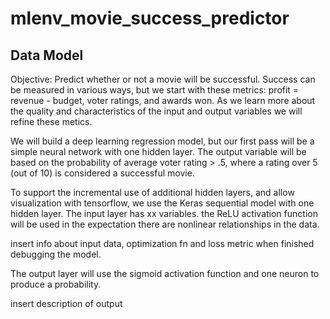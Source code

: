 # mlenv_movie_success_predictor

## Data Model

Objective: Predict whether or not a movie will be successful. Success can be measured in various ways, but we start with these metrics: profit = revenue - budget, voter ratings, and awards won. As we learn more about the quality and characteristics of the input and output variables we will refine these metics.

We will build a deep learning regression model, but our first pass will be a simple neural network with one hidden layer. The output variable will be based on the probability of average voter rating > .5, where a rating over 5 (out of 10) is considered a successful movie.

To support the incremental use of additional hidden layers, and allow visualization with tensorflow, we use the Keras sequential model with one hidden layer. The input layer has xx variables. the ReLU activation function will be used in the expectation there are nonlinear relationships in the data.

insert info about input data, optimization fn and loss metric when finished debugging the model.

The output layer will use the sigmoid activation function and one neuron to produce a probability.

insert description of output
